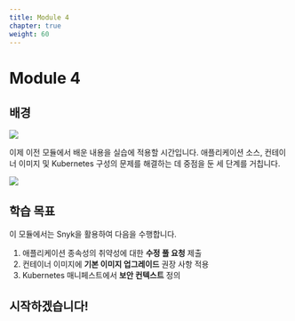 ```yaml
---
title: Module 4
chapter: true
weight: 60
---
```


# Module 4

## 배경

![](https://partner-workshop-assets.s3.us-east-2.amazonaws.com/snyk-bitbucket-flow-module-04.png)

이제 이전 모듈에서 배운 내용을 실습에 적용할 시간입니다. 애플리케이션 소스, 컨테이너 이미지 및 Kubernetes 구성의 문제를 해결하는 데 중점을 둔 세 단계를 거칩니다.

![](https://partner-workshop-assets.s3.us-east-2.amazonaws.com/kubernetes-02.png)

## 학습 목표

이 모듈에서는 Snyk을 활용하여 다음을 수행합니다.

1. 애플리케이션 종속성의 취약성에 대한 **수정 풀 요청** 제출
2. 컨테이너 이미지에 **기본 이미지 업그레이드** 권장 사항 적용
3. Kubernetes 매니페스트에서 **보안 컨텍스트** 정의

## 시작하겠습니다!
